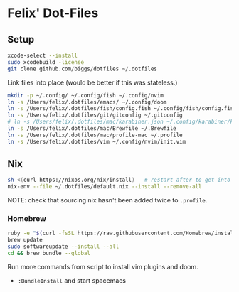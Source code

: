 # Felix' Dot-Files


## Setup

```sh
xcode-select --install
sudo xcodebuild -license
git clone github.com/biggs/dotfiles ~/.dotfiles
```

Link files into place (would be better if this was stateless.)
```sh
mkdir -p ~/.config/ ~/.config/fish ~/.config/nvim
ln -s /Users/felix/.dotfiles/emacs/ ~/.config/doom
ln -s /Users/felix/.dotfiles/fish/config.fish ~/.config/fish/config.fish
ln -s /Users/felix/.dotfiles/git/gitconfig ~/.gitconfig
# ln -s /Users/felix/.dotfiles/mac/karabiner.json ~/.config/karabiner/karabiner.json
ln -s /Users/felix/.dotfiles/mac/Brewfile ~/.Brewfile
ln -s /Users/felix/.dotfiles/mac/profile-mac ~/.profile
ln -s /Users/felix/.dotfiles/vim ~/.config/nvim/init.vim
```


## Nix

```sh
sh <(curl https://nixos.org/nix/install)   # restart after to get into path.
nix-env --file ~/.dotfiles/default.nix --install --remove-all
```
NOTE: check that sourcing nix hasn't been added twice to `.profile`.


### Homebrew

``` bash
ruby -e "$(curl -fsSL https://raw.githubusercontent.com/Homebrew/install/master/install)"
brew update
sudo softwareupdate --install --all
cd && brew bundle --global
```

Run more commands from script to install vim plugins and doom.
- `:BundleInstall` and start spacemacs

